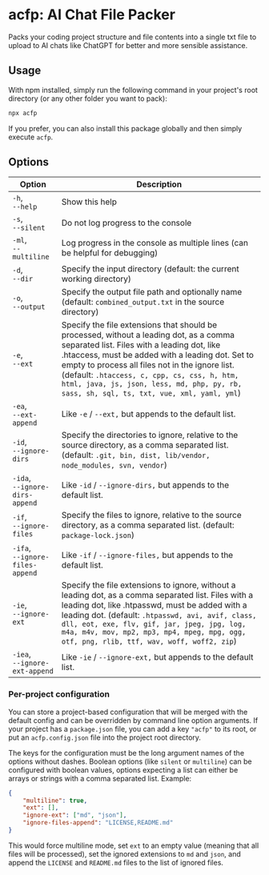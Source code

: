 # acfp: AI Chat File Packer
Packs your coding project structure and file contents into a single txt file to upload to AI chats like ChatGPT for better and more sensible assistance.

## Usage
With npm installed, simply run the following command in your project's root directory (or any other folder you want to pack):

```bash
npx acfp
```

If you prefer, you can also install this package globally and then simply execute `acfp`.

## Options

| Option                     | Description                                                  |
|----------------------------|--------------------------------------------------------------|
| `-h`,<br>`--help` | Show this help |
| `-s`,<br>`--silent` | Do not log progress to the console |
| `-ml`,<br>`--multiline` | Log progress in the console as multiple lines (can be helpful for debugging) |
| `-d`,<br>`--dir` | Specify the input directory (default: the current working directory) |
| `-o`,<br>`--output` | Specify the output file path and optionally name (default: `combined_output.txt` in the source directory) |
| `-e`,<br>`--ext` | Specify the file extensions that should be processed, without a leading dot, as a comma separated list. Files with a leading dot, like .htaccess, must be added with a leading dot. Set to empty to process all files not in the ignore list. (default: `.htaccess, c, cpp, cs, css, h, htm, html, java, js, json, less, md, php, py, rb, sass, sh, sql, ts, txt, vue, xml, yaml, yml`) |
| `-ea`,<br>`--ext-append` | Like `-e` / `--ext,` but appends to the default list. |
| `-id`,<br>`--ignore-dirs` | Specify the directories to ignore, relative to the source directory, as a comma separated list. (default: `.git, bin, dist, lib/vendor, node_modules, svn, vendor`) |
| `-ida`,<br>`--ignore-dirs-append` | Like `-id` / `--ignore-dirs,` but appends to the default list. |
| `-if`,<br>`--ignore-files` | Specify the files to ignore, relative to the source directory, as a comma separated list. (default: `package-lock.json`) |
| `-ifa`,<br>`--ignore-files-append` | Like `-if` / `--ignore-files,` but appends to the default list. |
| `-ie`,<br>`--ignore-ext` | Specify the file extensions to ignore, without a leading dot, as a comma separated list. Files with a leading dot, like .htpasswd, must be added with a leading dot. (default: `.htpasswd, avi, avif, class, dll, eot, exe, flv, gif, jar, jpeg, jpg, log, m4a, m4v, mov, mp2, mp3, mp4, mpeg, mpg, ogg, otf, png, rlib, ttf, wav, woff, woff2, zip`) |
| `-iea`,<br>`--ignore-ext-append` | Like `-ie` / `--ignore-ext,` but appends to the default list. |

### Per-project configuration

You can store a project-based configuration that will be merged with the default config and can be overridden by command line option arguments. If your project has a `package.json` file, you can add a key `"acfp"` to its root, or put an `acfp.config.json` file into the project root directory.

The keys for the configuration must be the long argument names of the options without dashes. Boolean options (like `silent` or `multiline`) can be configured with boolean values, options expecting a list can either be arrays or strings with a comma separated list. Example:

```json
{
    "multiline": true,
    "ext": [],
    "ignore-ext": ["md", "json"],
    "ignore-files-append": "LICENSE,README.md"
}
```

This would force multiline mode, set `ext` to an empty value (meaning that all files will be processed), set the ignored extensions to `md` and `json`, and append the `LICENSE` and `README.md` files to the list of ignored files.
